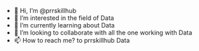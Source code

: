 - 👋 Hi, I’m @prrskillhub
- 👀 I’m interested in the field of Data
- 🌱 I’m currently learning about Data
- 💞️ I’m looking to collaborate with all the one working with Data
- 📫 How to reach me? to prrskillhub Data

<!---
prrskillhub/prrskillhub is a ✨ special ✨ repository because its `README.md` (this file) appears on your GitHub profile.
You can click the Preview link to take a look at your changes.
--->
